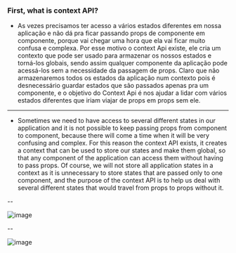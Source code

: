 ### First, what is context API?

- As vezes precisamos ter acesso a vários estados diferentes em nossa aplicação e não dá pra ficar passando props de componente em componente, porque vai chegar uma hora que ela vai ficar muito confusa e complexa. Por esse motivo o context Api existe, ele cria um contexto que pode ser usado para armazenar os nossos estados e torná-los globais, sendo assim qualquer componente da aplicação pode acessá-los sem a necessidade da passagem de props. Claro que não armazenaremos todos os estados da aplicação num contexto pois é desnecessário guardar estados que são passados apenas pra um componente, e o objetivo do Context Api é nos ajudar a lidar com vários estados diferentes que iriam viajar de props em props sem ele.

---

- Sometimes we need to have access to several different states in our application and it is not possible to keep passing props from component to component, because there will come a time when it will be very confusing and complex. For this reason the context API exists, it creates a context that can be used to store our states and make them global, so that any component of the application can access them without having to pass props. Of course, we will not store all application states in a context as it is unnecessary to store states that are passed only to one component, and the purpose of the context API is to help us deal with several different states that would travel from props to props without it.

--

![image](https://user-images.githubusercontent.com/54006291/113495242-976ef980-94c6-11eb-96c1-44843d05d0c9.png)

--

![image](https://user-images.githubusercontent.com/54006291/113495250-a35abb80-94c6-11eb-83e0-6d7e004de6e2.png)
